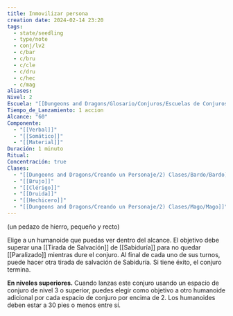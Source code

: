 ```yaml
---
title: Inmovilizar persona
creation date: 2024-02-14 23:20
tags:
  - state/seedling
  - type/note
  - conj/lv2
  - c/bar
  - c/bru
  - c/cle
  - c/dru
  - c/hec
  - c/mag
aliases: 
Nivel: 2
Escuela: "[[Dungeons and Dragons/Glosario/Conjuros/Escuelas de Conjuros/Encantamiento]]"
Tiempo_de_Lanzamiento: 1 accion
Alcance: "60"
Componente:
  - "[[Verbal]]"
  - "[[Somático]]"
  - "[[Material]]"
Duración: 1 minuto
Ritual: 
Concentración: true
Clases:
  - "[[Dungeons and Dragons/Creando un Personaje/2) Clases/Bardo/Bardo]]"
  - "[[Brujo]]"
  - "[[Clérigo]]"
  - "[[Druida]]"
  - "[[Hechicero]]"
  - "[[Dungeons and Dragons/Creando un Personaje/2) Clases/Mago/Mago]]"
---
```

(un pedazo de hierro, pequeño y recto)

Elige a un humanoide que puedas ver dentro del alcance. El objetivo debe superar una [[Tirada de Salvación]] de [[Sabiduría]] para no quedar [[Paralizado]] mientras dure el conjuro. Al final de cada uno de sus turnos, puede hacer otra tirada de salvación de Sabiduría. Si tiene éxito, el conjuro termina.

**En niveles superiores.** Cuando lanzas este conjuro usando un espacio de conjuro de nivel 3 o superior, puedes elegir como objetivo a otro humanoide adicional por cada espacio de conjuro por encima de 2. Los humanoides deben estar a 30 pies o menos entre sí.
